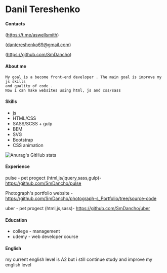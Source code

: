 # Danil Tereshenko

#### Contacts

(https://t.me/aswellsmith)

(dantereshenko69@gmail.com)

(https://github.com/SmDancho)



#### About me
    My goal is a become front-end developer . The main goal is improve my js skills
    and quality of code . 
    Now i can make websites using html, js and css/sass 
#### Skills
- js
- HTML/CSS
- SASS/SCSS + gulp
- BEM
- SVG
- Bootstrap
- CSS animation

![Anurag's GitHub stats](https://github-readme-stats.vercel.app/api?SmDancho=anuraghazra&theme=dark&show_icons=true)



#### Experience
pulse - pet progect (html,js/jquery,sass,gulp)- https://github.com/SmDancho/pulse

Photograph's portfolio website - https://github.com/SmDancho/photograph-s_Portfolio/tree/source-code

uber - pet progect (html,js,sass)- https://github.com/SmDancho/uber

#### Education
- college - management 
- udemy - web developer course 
#### English

my current english level is A2 but i still continue study and improve my english level

